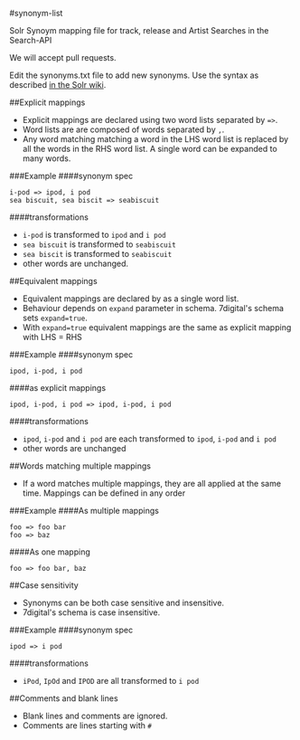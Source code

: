 #synonym-list

Solr Synoym mapping file for track, release and Artist Searches in the Search-API

We will accept pull requests.

Edit the synonyms.txt file to add new synonyms. Use the syntax as described [in the Solr wiki](https://wiki.apache.org/solr/AnalyzersTokenizersTokenFilters#solr.SynonymFilterFactory).

##Explicit mappings
- Explicit mappings are declared using two word lists separated by `=>`.
- Word lists are are composed of words separated by `,`.
- Any word matching matching a word in the LHS word list is replaced by all the words in the RHS word list. A single word can be expanded to many words.

###Example
####synonym spec
```
i-pod => ipod, i pod
sea biscuit, sea biscit => seabiscuit
```
####transformations
- `i-pod` is transformed to `ipod` and `i pod`
- `sea biscuit` is transformed to `seabiscuit`
- `sea biscit` is transformed to `seabiscuit`
- other words are unchanged.

##Equivalent mappings
- Equivalent mappings are declared by as a single word list.
- Behaviour depends on `expand` parameter in schema. 7digital's schema sets `expand=true`.
- With `expand=true` equivalent mappings are the same as explicit mapping with LHS = RHS

###Example
####synonym spec
```
ipod, i-pod, i pod
```
####as explicit mappings
```
ipod, i-pod, i pod => ipod, i-pod, i pod
```
####transformations
- `ipod`, `i-pod` and `i pod` are each transformed to `ipod`, `i-pod` and `i pod`
- other words are unchanged

##Words matching multiple mappings
- If a word matches multiple mappings, they are all applied at the same time. Mappings can be defined in any order

###Example
####As multiple mappings
```
foo => foo bar
foo => baz
```
####As one mapping
```
foo => foo bar, baz
```

##Case sensitivity
- Synonyms can be both case sensitive and insensitive.
- 7digital's schema is case insensitive.

###Example
####synonym spec
```
ipod => i pod
```
####transformations
- `iPod`, `IpOd` and `IPOD` are all transformed to `i pod`

##Comments and blank lines
- Blank lines and comments are ignored.
- Comments are lines starting with `#`
